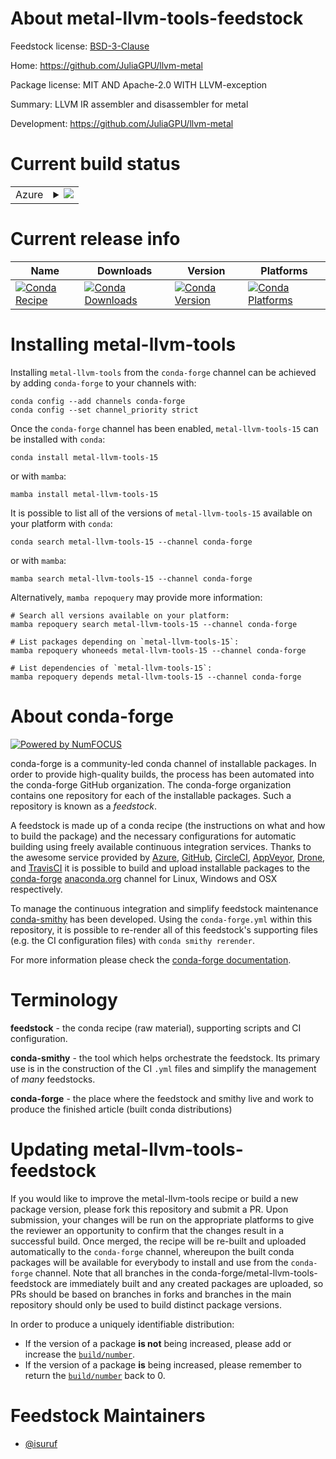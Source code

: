 About metal-llvm-tools-feedstock
================================

Feedstock license: [BSD-3-Clause](https://github.com/conda-forge/metal-llvm-tools-feedstock/blob/main/LICENSE.txt)

Home: https://github.com/JuliaGPU/llvm-metal

Package license: MIT AND Apache-2.0 WITH LLVM-exception

Summary: LLVM IR assembler and disassembler for metal

Development: https://github.com/JuliaGPU/llvm-metal

Current build status
====================


<table>
    
  <tr>
    <td>Azure</td>
    <td>
      <details>
        <summary>
          <a href="https://dev.azure.com/conda-forge/feedstock-builds/_build/latest?definitionId=19635&branchName=main">
            <img src="https://dev.azure.com/conda-forge/feedstock-builds/_apis/build/status/metal-llvm-tools-feedstock?branchName=main">
          </a>
        </summary>
        <table>
          <thead><tr><th>Variant</th><th>Status</th></tr></thead>
          <tbody><tr>
              <td>linux_64</td>
              <td>
                <a href="https://dev.azure.com/conda-forge/feedstock-builds/_build/latest?definitionId=19635&branchName=main">
                  <img src="https://dev.azure.com/conda-forge/feedstock-builds/_apis/build/status/metal-llvm-tools-feedstock?branchName=main&jobName=linux&configuration=linux%20linux_64_" alt="variant">
                </a>
              </td>
            </tr><tr>
              <td>linux_aarch64</td>
              <td>
                <a href="https://dev.azure.com/conda-forge/feedstock-builds/_build/latest?definitionId=19635&branchName=main">
                  <img src="https://dev.azure.com/conda-forge/feedstock-builds/_apis/build/status/metal-llvm-tools-feedstock?branchName=main&jobName=linux&configuration=linux%20linux_aarch64_" alt="variant">
                </a>
              </td>
            </tr><tr>
              <td>linux_ppc64le</td>
              <td>
                <a href="https://dev.azure.com/conda-forge/feedstock-builds/_build/latest?definitionId=19635&branchName=main">
                  <img src="https://dev.azure.com/conda-forge/feedstock-builds/_apis/build/status/metal-llvm-tools-feedstock?branchName=main&jobName=linux&configuration=linux%20linux_ppc64le_" alt="variant">
                </a>
              </td>
            </tr><tr>
              <td>osx_64</td>
              <td>
                <a href="https://dev.azure.com/conda-forge/feedstock-builds/_build/latest?definitionId=19635&branchName=main">
                  <img src="https://dev.azure.com/conda-forge/feedstock-builds/_apis/build/status/metal-llvm-tools-feedstock?branchName=main&jobName=osx&configuration=osx%20osx_64_" alt="variant">
                </a>
              </td>
            </tr><tr>
              <td>osx_arm64</td>
              <td>
                <a href="https://dev.azure.com/conda-forge/feedstock-builds/_build/latest?definitionId=19635&branchName=main">
                  <img src="https://dev.azure.com/conda-forge/feedstock-builds/_apis/build/status/metal-llvm-tools-feedstock?branchName=main&jobName=osx&configuration=osx%20osx_arm64_" alt="variant">
                </a>
              </td>
            </tr>
          </tbody>
        </table>
      </details>
    </td>
  </tr>
</table>

Current release info
====================

| Name | Downloads | Version | Platforms |
| --- | --- | --- | --- |
| [![Conda Recipe](https://img.shields.io/badge/recipe-metal--llvm--tools--15-green.svg)](https://anaconda.org/conda-forge/metal-llvm-tools-15) | [![Conda Downloads](https://img.shields.io/conda/dn/conda-forge/metal-llvm-tools-15.svg)](https://anaconda.org/conda-forge/metal-llvm-tools-15) | [![Conda Version](https://img.shields.io/conda/vn/conda-forge/metal-llvm-tools-15.svg)](https://anaconda.org/conda-forge/metal-llvm-tools-15) | [![Conda Platforms](https://img.shields.io/conda/pn/conda-forge/metal-llvm-tools-15.svg)](https://anaconda.org/conda-forge/metal-llvm-tools-15) |

Installing metal-llvm-tools
===========================

Installing `metal-llvm-tools` from the `conda-forge` channel can be achieved by adding `conda-forge` to your channels with:

```
conda config --add channels conda-forge
conda config --set channel_priority strict
```

Once the `conda-forge` channel has been enabled, `metal-llvm-tools-15` can be installed with `conda`:

```
conda install metal-llvm-tools-15
```

or with `mamba`:

```
mamba install metal-llvm-tools-15
```

It is possible to list all of the versions of `metal-llvm-tools-15` available on your platform with `conda`:

```
conda search metal-llvm-tools-15 --channel conda-forge
```

or with `mamba`:

```
mamba search metal-llvm-tools-15 --channel conda-forge
```

Alternatively, `mamba repoquery` may provide more information:

```
# Search all versions available on your platform:
mamba repoquery search metal-llvm-tools-15 --channel conda-forge

# List packages depending on `metal-llvm-tools-15`:
mamba repoquery whoneeds metal-llvm-tools-15 --channel conda-forge

# List dependencies of `metal-llvm-tools-15`:
mamba repoquery depends metal-llvm-tools-15 --channel conda-forge
```


About conda-forge
=================

[![Powered by
NumFOCUS](https://img.shields.io/badge/powered%20by-NumFOCUS-orange.svg?style=flat&colorA=E1523D&colorB=007D8A)](https://numfocus.org)

conda-forge is a community-led conda channel of installable packages.
In order to provide high-quality builds, the process has been automated into the
conda-forge GitHub organization. The conda-forge organization contains one repository
for each of the installable packages. Such a repository is known as a *feedstock*.

A feedstock is made up of a conda recipe (the instructions on what and how to build
the package) and the necessary configurations for automatic building using freely
available continuous integration services. Thanks to the awesome service provided by
[Azure](https://azure.microsoft.com/en-us/services/devops/), [GitHub](https://github.com/),
[CircleCI](https://circleci.com/), [AppVeyor](https://www.appveyor.com/),
[Drone](https://cloud.drone.io/welcome), and [TravisCI](https://travis-ci.com/)
it is possible to build and upload installable packages to the
[conda-forge](https://anaconda.org/conda-forge) [anaconda.org](https://anaconda.org/)
channel for Linux, Windows and OSX respectively.

To manage the continuous integration and simplify feedstock maintenance
[conda-smithy](https://github.com/conda-forge/conda-smithy) has been developed.
Using the ``conda-forge.yml`` within this repository, it is possible to re-render all of
this feedstock's supporting files (e.g. the CI configuration files) with ``conda smithy rerender``.

For more information please check the [conda-forge documentation](https://conda-forge.org/docs/).

Terminology
===========

**feedstock** - the conda recipe (raw material), supporting scripts and CI configuration.

**conda-smithy** - the tool which helps orchestrate the feedstock.
                   Its primary use is in the construction of the CI ``.yml`` files
                   and simplify the management of *many* feedstocks.

**conda-forge** - the place where the feedstock and smithy live and work to
                  produce the finished article (built conda distributions)


Updating metal-llvm-tools-feedstock
===================================

If you would like to improve the metal-llvm-tools recipe or build a new
package version, please fork this repository and submit a PR. Upon submission,
your changes will be run on the appropriate platforms to give the reviewer an
opportunity to confirm that the changes result in a successful build. Once
merged, the recipe will be re-built and uploaded automatically to the
`conda-forge` channel, whereupon the built conda packages will be available for
everybody to install and use from the `conda-forge` channel.
Note that all branches in the conda-forge/metal-llvm-tools-feedstock are
immediately built and any created packages are uploaded, so PRs should be based
on branches in forks and branches in the main repository should only be used to
build distinct package versions.

In order to produce a uniquely identifiable distribution:
 * If the version of a package **is not** being increased, please add or increase
   the [``build/number``](https://docs.conda.io/projects/conda-build/en/latest/resources/define-metadata.html#build-number-and-string).
 * If the version of a package **is** being increased, please remember to return
   the [``build/number``](https://docs.conda.io/projects/conda-build/en/latest/resources/define-metadata.html#build-number-and-string)
   back to 0.

Feedstock Maintainers
=====================

* [@isuruf](https://github.com/isuruf/)

